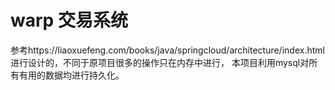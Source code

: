 # warp 交易系统

参考https://liaoxuefeng.com/books/java/springcloud/architecture/index.html 进行设计的，不同于原项目很多的操作只在内存中进行，
本项目利用mysql对所有有用的数据均进行持久化。